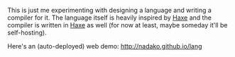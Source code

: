 This is just me experimenting with designing a language and writing a compiler for it.
The language itself is heavily inspired by [Haxe](http://haxe.org/) and the compiler is
written in [Haxe](http://haxe.org/) as well (for now at least, maybe someday it'll be self-hosting).

Here's an (auto-deployed) web demo: http://nadako.github.io/lang
